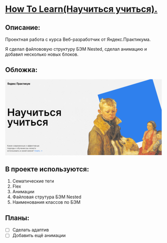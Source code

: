 # [How To Learn(Научиться учиться).](https://dmitriyledovskih.github.io/how-to-learn/)

## Описание:

Проектная работа с курса Веб-разработчик от Яндекс.Практикума.

Я сделал файлововую структуру БЭМ Nested, сделал анимацию и добавил несколько новых блоков.

## Обложка:

![Обложка](./images/main-cover.png)

## В проекте используются:

1. Сематические теги
2. Flex
3. Анимации
4. Файловая струтура БЭМ Nested
5. Наименования классов по БЭМ

## Планы:

- [ ] Сделать адаптив
- [ ] Добавить ещё анимации
